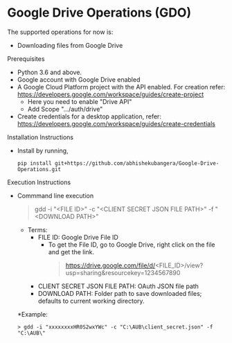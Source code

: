 # Google Drive Operations (GDO)
The supported operations for now is:
  * Downloading files from Google Drive

Prerequisites
  * Python 3.6 and above.
  * Google account with Google Drive enabled 
  * A Google Cloud Platform project with the API enabled. For creation refer: https://developers.google.com/workspace/guides/create-project
      - Here you need to enable "Drive API"
      - Add Scope ".../auth/drive"
  *  Create credentials for a desktop application, refer: https://developers.google.com/workspace/guides/create-credentials 
  

Installation Instructions
  * Install by running,
  
     ```pip install git+https://github.com/abhishekubangera/Google-Drive-Operations.git```


Execution Instructions
  
  * Commmand line execution
    
    > gdd -i "\<FILE ID\>" -c "\<CLIENT SECRET JSON FILE PATH\>" -f "\<DOWNLOAD PATH\>"

    * Terms:
      - FILE ID: Google Drive File ID
        * To get the File ID, go to Google Drive, right click on the file and get the link.
          > https://drive.google.com/file/d/<FILE_ID>/view?usp=sharing&resourcekey=1234567890  
	  - CLIENT SECRET JSON FILE PATH: OAuth JSON file path
      - DOWNLOAD PATH: Folder path to save downloaded files; defaults to current working directory.
    
	*Example:
        
		> gdd -i "xxxxxxxxHR0S2wxYWc" -c "C:\AUB\client_secret.json" -f "C:\AUB\"
